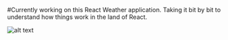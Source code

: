   #Currently working on this React Weather application. Taking it bit by bit to understand how things work in the land of React.

  ![alt text]("app/images/markdown.png")
